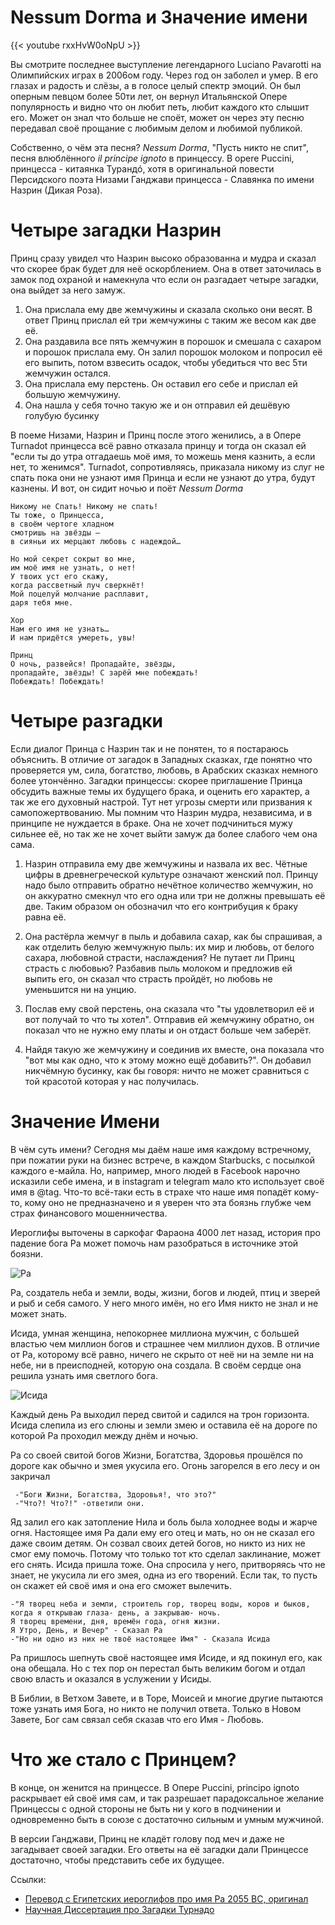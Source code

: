 # Nessum Dorma и Значение имени

{{< youtube rxxHvW0oNpU >}}

Вы смотрите последнее выступление легендарного Luciano Pavarotti на Олимпийских играх в 2006ом году. Через год он заболел и умер. В его глазах и радость и слёзы, а в голосе целый спектр эмоций. Он был оперным певцом более 50ти лет, он вернул Итальянской Опере популярность и видно что он любит петь, любит каждого кто слышит его. Может он знал что больше не споёт, может он через эту песню передавал своё прощание с любимым делом и любимой публикой.

Собственно, о чём эта песня? *Nessum Dorma*, "Пусть никто не спит", песня влюблённого *il principe ignoto* в принцессу. В opere Puccini, принцесса - китаянка Турандó, хотя в оригинальной повести Персидского поэта Низами Ганджави принцесса - Славянка по имени Назрин (Дикая Роза). 

# Четыре загадки Назрин
Принц сразу увидел что Назрин высоко образованна и мудра и сказал что скорее брак будет для неё оскорблением. Она в ответ заточилась в замок под охраной и намекнула что если он разгадает четыре загадки, она выйдет за него замуж. 

1. Она прислала ему две жемчужины и сказала сколько они весят. В ответ Принц прислал ей три жемчужины с таким же весом как две её. 
2. Она раздавила все пять жемчужин в порошок и смешала с сахаром и порошок прислала ему. Он залил порошок молоком и попросил её его выпить, потом взвесить осадок, чтобы убедиться что вес 5ти жемчужин остался. 
3. Она прислала ему перстень. Он оставил его себе и прислал ей большую жемчужину.
4. Она нашла у себя точно такую же и он отправил ей дешёвую голубую бусинку

В поеме Низами, Назрин и Принц после этого женились, а в Опере Turnadot принцесса всё равно отказала принцу и тогда он сказал ей "если ты до утра отгадаешь моё имя, то можешь меня казнить, а если нет, то женимся". Turnadot, сопротивляясь, приказала никому из слуг не спать пока они не узнают имя Принца и если не узнают до утра, будут казнены. И вот, он сидит ночью и поёт *Nessum Dorma*

    Никому не Спать! Никому не спать!
    Ты тоже, о Принцесса,
    в своём чертоге хладном
    смотришь на звёзды —
    в сияньи их мерцают любовь с надеждой…

    Но мой секрет сокрыт во мне,
    им моё имя не узнать, о нет!
    У твоих уст его скажу,
    когда рассветный луч сверкнёт!
    Мой поцелуй молчание расплавит,
    даря тебя мне.

    Хор
    Нам его имя не узнать…
    И нам придётся умереть, увы!

    Принц
    О ночь, развейся! Пропадайте, звёзды,
    пропадайте, звёзды! С зарёй мне побеждать!
    Побеждать! Побеждать!

# Четыре разгадки

Если диалог Принца с Назрин так и не понятен, то я постараюсь объяснить. В отличие от загадок в Западных сказках, где понятно что проверяется ум, сила, богатство, любовь, в Арабских сказках немного более утончённо. Загадки принцессы: скорее приглашение Принца обсудить важные темы их будущего брака, и оценить его характер, а так же его духовный настрой. Тут нет угрозы смерти или призвания к самопожертвованию. Мы помним что Назрин мудра, независима, и в принципе не нуждается в браке. Она не хочет подчиниться мужу сильнее её, но так же не хочет выйти замуж да более слабого чем она сама.

1. Назрин отправила ему две жемчужины и назвала их вес. Чётные цифры в древнегреческой культуре означают женский пол. Принцу надо было отправить обратно нечётное количество жемчужин, но он аккуратно смекнул что его одна или три не должны превышать её две. Таким образом он обозначил что его контрибуция к браку равна её.

2. Она растёрла жемчуг в пыль и добавила сахар, как бы спрашивая, а как отделить белую жемчужную пыль: их мир и любовь, от белого сахара, любовной страсти, наслаждения? Не путает ли Принц страсть с любовью? Разбавив пыль молоком и предложив ей выпить его, он сказал что страсть пройдёт, но любовь не уменьшится ни на унцию. 

3. Послав ему свой перстень, она сказала что "ты удовлетворил её и вот получай то что ты хотел". Отправив ей жемчужину обратно, он показал что не нужно ему платы и он отдаст больше чем заберёт. 

4. Найдя такую же жемчужину и соединив их вместе, она показала что "вот мы как одно, что к этому можно ещё добавить?". Он добавил никчёмную бусинку, как бы говоря: ничто не может сравниться с той красотой которая у нас получилась. 

# Значение Имени

В чём суть имени? Сегодня мы даём наше имя каждому встречному, при пожатии руки на бизнес встрече, в каждом Starbucks, с посылкой каждого е-майла. Но, например, много людей в Facebook нарочно исказили себе имена, и в instagram и telegram мало кто использует своё имя в @tag. Что-то всё-таки есть в страхе что наше имя попадёт кому-то, кому оно не предназначено и я уверен что эта боязнь глубже чем страх финансового мошенничества.

Иероглифы выточены в саркофаг Фараона 4000 лет назад, история про падение бога Ра может помочь нам разобраться в источнике этой боязни. 

![Ра](ra.png "Бог Ра (слева) Copyright Osama Shukir Muhammed Amin")

Ра, создатель неба и земли, воды, жизни, богов и людей, птиц и зверей и рыб и себя самого. У него много имён, но его Имя никто не знал и не может знать. 

Исида, умная женщина, непокорнее миллиона мужчин, с большей властью чем миллион богов и страшнее чем миллион духов. В отличие от Ра, которому всё равно, ничего не скрыто от неё ни на земле ни на небе, ни в преисподней, которую она создала. В своём сердце она решила узнать имя светлого бога. 

![Исида](isida.png "Исида Copyright The Yorck Project Gesellschaft für Bildarchivierung GmbH")

Каждый день Ра выходил перед свитой и садился на трон горизонта. Исида слепила из его слюны и земли змею и оставила её на дороге по которой Ра проходил между днём и ночью. 

Ра со своей свитой богов Жизни, Богатства, Здоровья прошёлся по дороге как обычно и змея укусила его. Огонь загорелся в его лесу и он закричал 

     -"Боги Жизни, Богатства, Здоровья!, что это?" 
     -"Что?! Что?!" -ответили они. 

Яд залил его как затопление Нила и боль была холоднее воды и жарче огня. Настоящее имя Ра дали ему его отец и мать, но он не сказал его даже своим детям. Он созвал своих детей богов, но никто из них не смог ему помочь. Потому что только тот кто сделал заклинание, может его снять. Исида пришла тоже. Она спросила у него, притворяясь что не знает, не укусила ли его змея, одна из его творений. Если так, то пусть он скажет ей своё имя и она его сможет вылечить. 

    -"Я творец неба и земли, строитель гор, творец воды, коров и быков, 
    когда я открываю глаза- день, а закрываю- ночь. 
    Я творец времени, дня, времён года, огня жизни. 
    Я Утро, День, и Вечер" - Сказал Ра
    -"Но ни одно из них не твоё настоящее Имя" - Сказала Исида

Ра пришлось шепнуть своё настоящее имя Исиде, и яд покинул его, как она обещала. Но с тех пор он перестал быть великим богом и отдал свою власть и оказался в услужении у Исиды.

В Библии, в Ветхом Завете, и в Торе, Моисей и многие другие пытаются тоже узнать имя Бога, но никто не получил ответа. Только в Новом Завете, Бог сам связал себя сказав что его Имя - Любовь. 

# Что же стало с Принцем?
В конце, он женится на принцессе. В Опере Puccini, principo ignoto раскрывает ей своё имя сам, и так разрешает парадоксальное желание Принцессы с одной стороны не быть ни у кого в подчинении и одновременно быть в союзе с достаточно сильным и умным мужчиной. 

В версии Ганджави, Принц не кладёт голову под меч и даже не загадывает своей загадки. Его ответы на её загадки дали Принцессе достаточно, чтобы представить себе их будущее. 


Ссылки:

- [Перевод с Египетских иероглифов про имя Ра 2055 BC, оригинал](https://www.ucl.ac.uk/museums-static/digitalegypt/literature/isisandra.html)
- [Научная Диссертация про Загадки Турнадо](What_does_Turandot_want_From_Puccinis_Fr.pdf)





